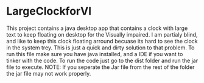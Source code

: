 # LargeClockforVI
This project contains a java desktop app that contains a clock with large text to keep floating on desktop for the Visually impaired.
I am partialy blind, and like to keep this clock floating arround becuase its hard to see the clock in the system trey.
This is just a quick and dirty solution to that problem.
To run this file make sure you have java installed, and a IDE if you want to tinker with the code.
To run the code just go to the dist folder and run the jar file to execute. 
NOTE: If you seperate the Jar file from the rest of the folder the jar file may not work properly.
